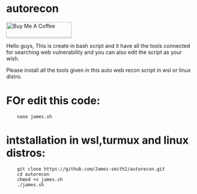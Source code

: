 # autorecon

<a href="https://www.buymeacoffee.com/WraSinMeliodas" target="_blank"><img src="https://www.buymeacoffee.com/assets/img/custom_images/orange_img.png" alt="Buy Me A Coffee" style="height: 41px !important;width: 174px !important;box-shadow: 0px 3px 2px 0px rgba(190, 190, 190, 0.5) !important;-webkit-box-shadow: 0px 3px 2px 0px rgba(190, 190, 190, 0.5) !important;" ></a>

Hello guys, 
            This is create in bash script and it have all the tools connected for searching web vulnerability and you can also edit the script as your wish.
            
Please install all the tools given in this auto web recon script in wsl or linux distro.

# FOr edit this code:
        
        nano james.sh


# intstallation in wsl,turmux and linux distros:

        git clone https://github.com/James-smith2/autorecon.git
        cd autorecon
        chmod +x james.sh
        ./james.sh
